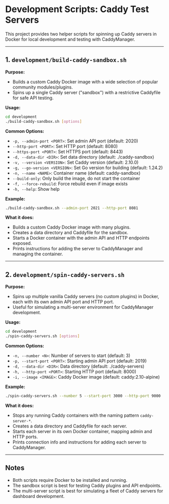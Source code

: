 # Development Scripts: Caddy Test Servers

This project provides two helper scripts for spinning up Caddy servers in Docker for local development and testing with CaddyManager.

---

## 1. `development/build-caddy-sandbox.sh`

**Purpose:**
- Builds a custom Caddy Docker image with a wide selection of popular community modules/plugins.
- Spins up a single Caddy server ("sandbox") with a restrictive Caddyfile for safe API testing.

**Usage:**
```sh
cd development
./build-caddy-sandbox.sh [options]
```

**Common Options:**
- `-p, --admin-port <PORT>`: Set admin API port (default: 2020)
- `--http-port <PORT>`: Set HTTP port (default: 8080)
- `--https-port <PORT>`: Set HTTPS port (default: 8443)
- `-d, --data-dir <DIR>`: Set data directory (default: ./caddy-sandbox)
- `-v, --version <VERSION>`: Set Caddy version (default: 2.10.0)
- `-g, --go-version <VERSION>`: Set Go version for building (default: 1.24.2)
- `-n, --name <NAME>`: Container name (default: caddy-sandbox)
- `--build-only`: Only build the image, do not start the container
- `-f, --force-rebuild`: Force rebuild even if image exists
- `-h, --help`: Show help

**Example:**
```sh
./build-caddy-sandbox.sh --admin-port 2021 --http-port 8081
```

**What it does:**
- Builds a custom Caddy Docker image with many plugins.
- Creates a data directory and Caddyfile for the sandbox.
- Starts a Docker container with the admin API and HTTP endpoints exposed.
- Prints instructions for adding the server to CaddyManager and managing the container.

---

## 2. `development/spin-caddy-servers.sh`

**Purpose:**
- Spins up multiple vanilla Caddy servers (no custom plugins) in Docker, each with its own admin API port and HTTP port.
- Useful for simulating a multi-server environment for CaddyManager development.

**Usage:**
```sh
cd development
./spin-caddy-servers.sh [options]
```

**Common Options:**
- `-n, --number <N>`: Number of servers to start (default: 3)
- `-p, --start-port <PORT>`: Starting admin API port (default: 2019)
- `-d, --data-dir <DIR>`: Data directory (default: ./caddy-servers)
- `-h, --http-port <PORT>`: Starting HTTP port (default: 8000)
- `-i, --image <IMAGE>`: Caddy Docker image (default: caddy:2.10-alpine)

**Example:**
```sh
./spin-caddy-servers.sh --number 5 --start-port 3000 --http-port 9000
```

**What it does:**
- Stops any running Caddy containers with the naming pattern `caddy-server-*`.
- Creates a data directory and Caddyfile for each server.
- Starts each server in its own Docker container, mapping admin and HTTP ports.
- Prints connection info and instructions for adding each server to CaddyManager.

---

## Notes
- Both scripts require Docker to be installed and running.
- The sandbox script is best for testing Caddy plugins and API endpoints.
- The multi-server script is best for simulating a fleet of Caddy servers for dashboard development.
